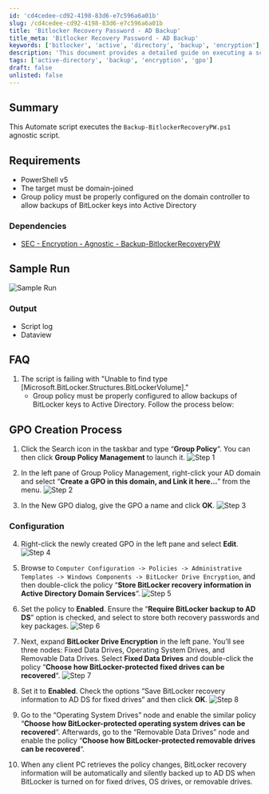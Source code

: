 ```yaml
---
id: 'cd4cedee-cd92-4198-83d6-e7c596a6a01b'
slug: /cd4cedee-cd92-4198-83d6-e7c596a6a01b
title: 'Bitlocker Recovery Password - AD Backup'
title_meta: 'Bitlocker Recovery Password - AD Backup'
keywords: ['bitlocker', 'active', 'directory', 'backup', 'encryption']
description: 'This document provides a detailed guide on executing a script to back up BitLocker recovery keys to Active Directory. It covers requirements, dependencies, sample runs, and a step-by-step GPO creation process to ensure proper configuration for successful backups.'
tags: ['active-directory', 'backup', 'encryption', 'gpo']
draft: false
unlisted: false
---
```


## Summary

This Automate script executes the `Backup-BitlockerRecoveryPW.ps1` agnostic script.

## Requirements

- PowerShell v5
- The target must be domain-joined
- Group policy must be properly configured on the domain controller to allow backups of BitLocker keys into Active Directory 

### Dependencies

- [SEC - Encryption - Agnostic - Backup-BitlockerRecoveryPW](/docs/7eecbf0c-2b91-4454-ba5c-e1b9605f07fc)

## Sample Run

![Sample Run](../../../static/img/docs/cd4cedee-cd92-4198-83d6-e7c596a6a01b/image_1.webp)

### Output

- Script log
- Dataview

## FAQ

1. The script is failing with "Unable to find type [Microsoft.BitLocker.Structures.BitLockerVolume]."
   - Group policy must be properly configured to allow backups of BitLocker keys to Active Directory. Follow the process below:

## GPO Creation Process

1. Click the Search icon in the taskbar and type “**Group Policy**“. You can then click **Group Policy Management** to launch it.
   ![Step 1](../../../static/img/docs/cd4cedee-cd92-4198-83d6-e7c596a6a01b/image_2.webp)

2. In the left pane of Group Policy Management, right-click your AD domain and select “**Create a GPO in this domain, and Link it here…**” from the menu.
   ![Step 2](../../../static/img/docs/cd4cedee-cd92-4198-83d6-e7c596a6a01b/image_3.webp)

3. In the New GPO dialog, give the GPO a name and click **OK**.
   ![Step 3](../../../static/img/docs/cd4cedee-cd92-4198-83d6-e7c596a6a01b/image_4.webp)

### Configuration

4. Right-click the newly created GPO in the left pane and select **Edit**.
   ![Step 4](../../../static/img/docs/cd4cedee-cd92-4198-83d6-e7c596a6a01b/image_5.webp)

5. Browse to `Computer Configuration -> Policies -> Administrative Templates -> Windows Components -> BitLocker Drive Encryption`, and then double-click the policy “**Store BitLocker recovery information in Active Directory Domain Services**“.
   ![Step 5](../../../static/img/docs/cd4cedee-cd92-4198-83d6-e7c596a6a01b/image_6.webp)

6. Set the policy to **Enabled**. Ensure the “**Require BitLocker backup to AD DS**” option is checked, and select to store both recovery passwords and key packages.
   ![Step 6](../../../static/img/docs/cd4cedee-cd92-4198-83d6-e7c596a6a01b/image_7.webp)

7. Next, expand **BitLocker Drive Encryption** in the left pane. You’ll see three nodes: Fixed Data Drives, Operating System Drives, and Removable Data Drives. Select **Fixed Data Drives** and double-click the policy “**Choose how BitLocker-protected fixed drives can be recovered**“.
   ![Step 7](../../../static/img/docs/cd4cedee-cd92-4198-83d6-e7c596a6a01b/image_8.webp)

8. Set it to **Enabled**. Check the options “Save BitLocker recovery information to AD DS for fixed drives” and then click **OK**.
   ![Step 8](../../../static/img/docs/cd4cedee-cd92-4198-83d6-e7c596a6a01b/image_9.webp)

9. Go to the “Operating System Drives” node and enable the similar policy “**Choose how BitLocker-protected operating system drives can be recovered**“. Afterwards, go to the “Removable Data Drives” node and enable the policy “**Choose how BitLocker-protected removable drives can be recovered**“.

10. When any client PC retrieves the policy changes, BitLocker recovery information will be automatically and silently backed up to AD DS when BitLocker is turned on for fixed drives, OS drives, or removable drives.
